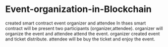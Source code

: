 # Event-organization-in-Blockchain
created smart contract event organizer and attendee
In thses smart contract will be present two participants (organizer,attendee).
organizer will organize the event and attendee attend the event.
organizer created event and ticket distribute.
 attendee will be buy the ticket and enjoy the event.
